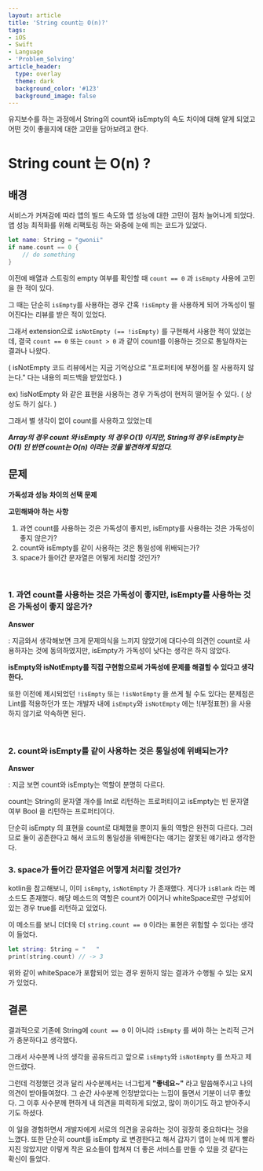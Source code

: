 ```yaml
---
layout: article
title: 'String count는 O(n)?'
tags:
- iOS
- Swift
- Language
- 'Problem_Solving'
article_header:
  type: overlay
  theme: dark
  background_color: '#123'
  background_image: false
---
```


유지보수를 하는 과정에서 String의 count와 isEmpty의 속도 차이에 대해 알게 되었고 어떤 것이 좋을지에 대한 고민을 담아보려고 한다.

<!--more-->

# String count 는 O(n) ?

## 배경

서비스가 커져감에 따라 앱의 빌드 속도와 앱 성능에 대한 고민이 점차 늘어나게 되었다.  
앱 성능 최적화를 위해 리팩토링 하는 와중에 눈에 띄는 코드가 있었다. 

```swift
let name: String = "gwonii"
if name.count == 0 { 
	// do something
}
```

이전에 배열과 스트링의 empty 여부를 확인할 때 `count == 0` 과 `isEmpty` 사용에 고민을 한 적이 있다. 

그 때는 단순히 `isEmpty`를 사용하는 경우 간혹 `!isEmpty` 을 사용하게 되어 가독성이 떨어진다는 리뷰를 받은 적이 있었다. 

그래서 extension으로 `isNotEmpty (== !isEmpty)`  를 구현해서 사용한 적이 있었는데, 결국 `count == 0` 또는 `count > 0` 과 같이 count를 이용하는 것으로 통일하자는 결과나 나왔다. 

( isNotEmpty 코드 리뷰에서는 지금 기억상으로 "프로퍼티에 부정어를 잘 사용하지 않는다." 다는 내용의 피드백을 받았었다. )

ex) !isNotEmpty 와 같은 표현을 사용하는 경우 가독성이 현저히 떨어질 수 있다. ( 상상도 하기 싫다. )

그래서 별 생각이 없이 count를 사용하고 있었는데 

**_Array의 경우 count 와 isEmpty 의 경우 O(1) 이지만, String의 경우 isEmpty는 O(1) 인 반면 count는 O(n) 이라는 것을 발견하게 되었다._** 

## 문제

**가독성과 성능 차이의 선택 문제** 

**고민해봐야 하는 사항**

1. 과연 count를 사용하는 것은 가독성이 좋지만, isEmpty를 사용하는 것은 가독성이 좋지 않은가? 
2. count와 isEmpty를 같이 사용하는 것은 통일성에 위배되는가?
3. space가 들어간 문자열은 어떻게 처리할 것인가? 

<br>

### 1. 과연 count를 사용하는 것은 가독성이 좋지만, isEmpty를 사용하는 것은 가독성이 좋지 않은가?

**Answer**

: 지금와서 생각해보면 크게 문제의식을 느끼지 않았기에 대다수의 의견인 count로 사용하자는 것에 동의하였지만, isEmpty가 가독성이 낮다는 생각은 하지 않았다. 

**isEmpty와 isNotEmpty를 직접 구현함으로써 가독성에 문제를 해결할 수 있다고 생각한다.**

또한 이전에 제시되었던 `!isEmpty` 또는 `!isNotEmpty` 을 쓰게 될 수도 있다는 문제점은 Lint를 적용하던가 또는 개발자 내에 `isEmpty`와 `isNotEmpty` 에는 !(부정표현) 을 사용하지 않기로 약속하면 된다. 

<br>

### 2. count와 isEmpty를 같이 사용하는 것은 통일성에 위배되는가?

**Answer**

: 지금 보면 count와 isEmpty는 역할이 분명히 다르다. 

count는 String의 문자열 개수를 Int로 리턴하는 프로퍼티이고 isEmpty는 빈 문자열 여부 Bool 을 리턴하는 프로퍼티이다. 

단순히 isEmpty 의 표현을 count로 대체했을 뿐이지 둘의 역할은 완전히 다르다. 그러므로 둘이 공존한다고 해서 코드의 통일성을 위배한다는 얘기는 잘못된 얘기라고 생각한다. 

### 3. space가 들어간 문자열은 어떻게 처리할 것인가? 
kotlin을 참고해보니, 이미 `isEmpty`, `isNotEmpty` 가 존재했다. 게다가 `isBlank` 라는 메소드도 존재했다. 해당 메소드의 역할은 count가 0이거나 whiteSpace로만 구성되어 있는 경우 true를 리턴하고 있었다.

이 메소드를 보니 더더욱 더 `string.count == 0` 이라는 표현은 위험할 수 있다는 생각이 들었다. 
```swift
let string: String = "   "
print(string.count) // -> 3 
```
위와 같이 whiteSpace가 포함되어 있는 경우 원하지 않는 결과가 수행될 수 있는 요지가 있었다. 

## 결론

결과적으로 기존에 String에 `count == 0` 이 아니라 `isEmpty` 를 써야 하는 논리적 근거가 충분하다고 생각했다. 

그래서 사수분께 나의 생각을 공유드리고 앞으로 `isEmpty`와 `isNotEmpty` 를 쓰자고 제안드렸다. 

그런데 걱정했던 것과 달리 사수분께서는 너그럽게 **"좋네요~"** 라고 말씀해주시고 나의 의견이 받아들여졌다. 그 순간 사수분께 인정받았다는 느낌이 들면서 기분이 너무 좋았다. 그 이후 사수분께 편하게 내 의견을 피력하게 되었고, 많이 까이기도 하고 받아주시기도 하셨다. 

이 일을 경험하면서 개발자에게 서로의 의견을 공유하는 것이 굉장히 중요하다는 것을 느꼈다. 또한 단순히 count를 isEmpty 로 변경한다고 해서 갑자기 앱이 눈에 띄게 빨라지진 않았지만 이렇게 작은 요소들이 합쳐져 더 좋은 서비스를 만들 수 있을 것 같다는 확신이 들었다. 